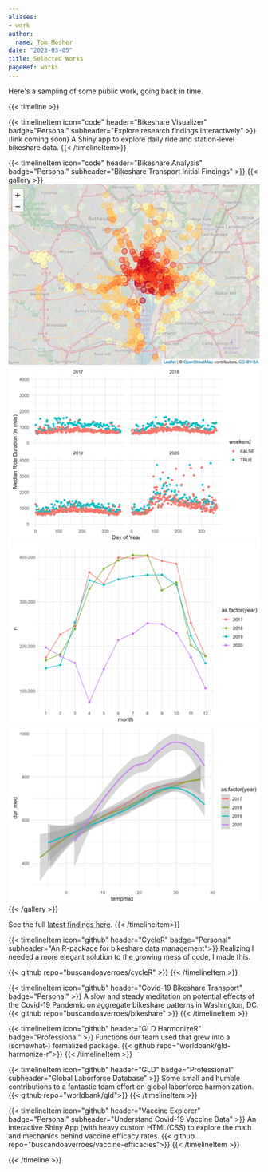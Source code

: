 ```yaml
---
aliases:
- work
author:
  name: Tom Mosher
date: "2023-03-05"
title: Selected Works
pageRef: works
---
```


Here's a sampling of some public work, going back in time.

{{< timeline >}}

{{< timelineItem icon="code" header="Bikeshare Visualizer" badge="Personal" subheader="Explore research findings interactively" >}}
(link coming soon) A Shiny app to explore daily ride and station-level bikeshare data.
{{< /timelineItem>}}

{{< timelineItem icon="code" header="Bikeshare Analysis" badge="Personal" subheader="Bikeshare Transport Initial Findings" >}}
{{< gallery >}}
  <img src="a-1.png" class="grid-w50 md:grid-w33 xl:grid-w25" />
  <img src="a-3.png" class="grid-w50 md:grid-w33 xl:grid-w25" />
  <img src="a-4.png" class="grid-w50 md:grid-w33 xl:grid-w25" />
  <img src="a-6.png" class="grid-w50 md:grid-w33 xl:grid-w25" />
{{< /gallery >}}

See the full <a href="https://rpubs.com/avrsagashi/1004914">latest findings here</a>.
{{< /timelineItem>}}

{{< timelineItem icon="github" header="CycleR" badge="Personal" subheader="An R-package for bikeshare data management">}}
Realizing I needed a more elegant solution to the growing mess of code, I made this.

{{< github repo="buscandoaverroes/cycleR" >}}
{{< /timelineItem >}}

{{< timelineItem icon="github" header="Covid-19 Bikeshare Transport" badge="Personal" >}}
A slow and steady meditation on potential effects of the Covid-19 Pandemic on aggregate bikeshare patterns in Washington, DC.  {{< github repo="buscandoaverroes/bikeshare" >}}
{{< /timelineItem >}}

{{< timelineItem icon="github" header="GLD HarmonizeR" badge="Professional"  >}}
Functions our team used that grew into a (somewhat-) formalized package.
{{< github repo="worldbank/gld-harmonize-r">}}
{{< /timelineItem >}}

{{< timelineItem icon="github" header="GLD" badge="Professional" subheader="Global Laborforce Database" >}}
Some small and humble contributions to a fantastic team effort on global laborforce harmonization.
{{< github repo="worldbank/gld">}}
{{< /timelineItem >}}

{{< timelineItem icon="github" header="Vaccine Explorer" badge="Personal" subheader="Understand Covid-19 Vaccine Data" >}}
An interactive Shiny App (with heavy custom HTML/CSS) to explore the math and mechanics behind vaccine efficacy rates.
{{< github repo="buscandoaverroes/vaccine-efficacies">}}
{{< /timelineItem >}}

{{< /timeline >}}
